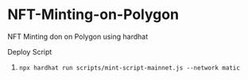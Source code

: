 # NFT-Minting-on-Polygon
NFT Minting don on Polygon using hardhat 

Deploy Script

1. `npx hardhat run scripts/mint-script-mainnet.js --network matic`
